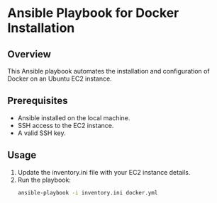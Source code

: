 # Ansible Playbook for Docker Installation

## Overview
This Ansible playbook automates the installation and configuration of Docker on an Ubuntu EC2 instance.

## Prerequisites
- Ansible installed on the local machine.
- SSH access to the EC2 instance.
- A valid SSH key.

## Usage
1. Update the inventory.ini file with your EC2 instance details.
2. Run the playbook:
   ```bash
   ansible-playbook -i inventory.ini docker.yml
